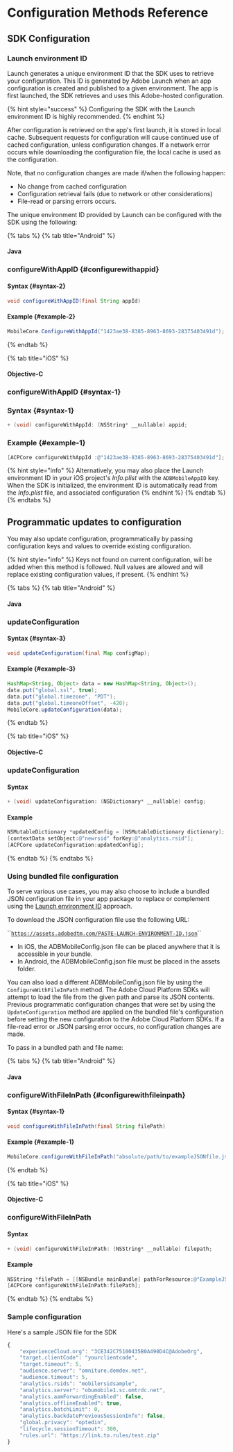 # Configuration Methods Reference

## SDK Configuration

### Launch environment ID

Launch generates a unique environment ID that the SDK uses to retrieve your configuration. This ID is generated by Adobe Launch when an app configuration is created and published to a given environment. The app is first launched, the SDK retrieves and uses this Adobe-hosted configuration.

{% hint style="success" %}
Configuring the SDK with the Launch environment ID is highly recommended.
{% endhint %}

After configuration is retrieved on the app's first launch, it is stored in local cache. Subsequent requests for configuration will cause continued use of cached configuration, unless configuration changes. If a network error occurs while downloading the configuration file, the local cache is used as the configuration.

Note, that no configuration changes are made if/when the following happen:

* No change from cached configuration
* Configuration retrieval fails \(due to network or other considerations\)
* File-read or parsing errors occurs.

The unique environment ID provided by Launch can be configured with the SDK using the following:

{% tabs %}
{% tab title="Android" %}
#### Java

### configureWithAppID {#configurewithappid}

#### Syntax {#syntax-2}

```java
void configureWithAppID(final String appId)
```

#### Example {#example-2}

```java
MobileCore.ConfigureWithAppId("1423ae38-8385-8963-8693-28375403491d");
```
{% endtab %}

{% tab title="iOS" %}
#### Objective-C

### configureWithAppID {#syntax-1}

### Syntax {#syntax-1}

```objectivec
+ (void) configureWithAppId: (NSString* __nullable) appid;
```

### Example {#example-1}

```objectivec
[ACPCore configureWithAppId :@"1423ae38-8385-8963-8693-28375403491d"];
```

{% hint style="info" %}
Alternatively, you may also place the Launch environment ID in your iOS project's _Info.plist_ with the `ADBMobileAppID` key. When the SDK is initialized, the environment ID is automatically read from the _Info.plist_ file, and associated configuration
{% endhint %}
{% endtab %}
{% endtabs %}

## Programmatic updates to configuration

You may also update configuration, programmatically by passing configuration keys and values to override existing configuration. 

{% hint style="info" %}
Keys not found on current configuration, will be added when this method is followed. Null values are allowed and will replace existing configuration values, if present.
{% endhint %}

{% tabs %}
{% tab title="Android" %}
#### Java

### updateConfiguration

#### Syntax {#syntax-3}

```java
void updateConfiguration(final Map configMap);
```

#### Example {#example-3}

```java
HashMap<String, Object> data = new HashMap<String, Object>();
data.put("global.ssl", true);
data.put("global.timezone", "PDT");
data.put("global.timeoneOffset", -420);
MobileCore.updateConfiguration(data);
```
{% endtab %}

{% tab title="iOS" %}
#### Objective-C

### updateConfiguration

#### Syntax

```objectivec
+ (void) updateConfiguration: (NSDictionary* __nullable) config;
```

#### Example

```objectivec
NSMutableDictionary *updatedConfig = [NSMutableDictionary dictionary]; 
[contextData setObject:@"newrsid" forKey:@"analytics.rsid"]; 
[ACPCore updateConfiguration:updatedConfig];
```
{% endtab %}
{% endtabs %}

### Using bundled file configuration

To serve various use cases, you may also choose to include a bundled JSON configuration file in your app package to replace or complement using the [Launch environment ID](./#launch-environment-id) approach.

To download the JSON configuration file use the following URL:

\`\`[`https://assets.adobedtm.com/PASTE-LAUNCH-ENVIRONMENT-ID.json`](https://assets.adobedtm.com/launch-EN58bc2c40c3b14d688b768fe79a623519-development.json)\`\`

* In iOS, the ADBMobileConfig.json file can be placed anywhere that it is accessible in your bundle.
* In Android, the ADBMobileConfig.json file must be placed in the assets folder.

You can also load a different ADBMobileConfig.json file by using the `ConfigureWithFileInPath` method. The Adobe Cloud Platform SDKs will attempt to load the file from the given path and parse its JSON contents. Previous programmatic configuration changes that were set by using the `UpdateConfiguration` method are applied on the bundled file's configuration before setting the new configuration to the Adobe Cloud Platform SDKs. If a file-read error or JSON parsing error occurs, no configuration changes are made.

To pass in a bundled path and file name:

{% tabs %}
{% tab title="Android" %}
#### Java

### configureWithFileInPath {#configurewithfileinpath}

#### Syntax {#syntax-1}

```java
void configureWithFileInPath(final String filePath)
```

#### Example {#example-1}

```java
MobileCore.configureWithFileInPath("absolute/path/to/exampleJSONfile.json");
```
{% endtab %}

{% tab title="iOS" %}
#### Objective-C

### configureWithFileInPath

#### Syntax

```objectivec
+ (void) configureWithFileInPath: (NSString* __nullable) filepath;
```

#### Example

```objectivec
NSString *filePath = [[NSBundle mainBundle] pathForResource:@"ExampleJSONFile"ofType:@"json"]; 
[ACPCore configureWithFileInPath:filePath];
```
{% endtab %}
{% endtabs %}

### Sample configuration

Here's a sample JSON file for the SDK

```javascript
{ 
    "experienceCloud.org": "3CE342C75100435B0A490D4C@AdobeOrg",  
    "target.clientCode": "yourclientcode",  
    "target.timeout": 5,  
    "audience.server": "omniture.demdex.net",  
    "audience.timeout": 5,  
    "analytics.rsids": "mobilersidsample",  
    "analytics.server": "obumobile1.sc.omtrdc.net",  
    "analytics.aamForwardingEnabled": false,  
    "analytics.offlineEnabled": true,  
    "analytics.batchLimit": 0,  
    "analytics.backdatePreviousSessionInfo": false,
    "global.privacy": "optedin",  
    "lifecycle.sessionTimeout": 300,  
    "rules.url": "https://link.to.rules/test.zip"
}
```

